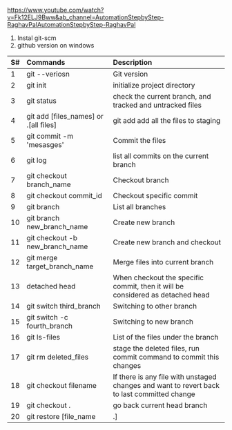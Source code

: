 https://www.youtube.com/watch?v=Fk12ELJ9Bww&ab_channel=AutomationStepbyStep-RaghavPalAutomationStepbyStep-RaghavPal

1. Instal git-scm 
2. github version on windows 

| S#  | Commands | Description |
| :--- | :--- | :--- |
| 1  | git --veriosn  | Git version |
| 2  | git init  | initialize project directory |
| 3  | git status  | check the current branch, and tracked and untracked files |
| 4  | git add [files_names] or .[all files]  | git add add all the files to staging |
| 5  | git commit -m 'mesasges'  | Commit the files |
| 6  | git log  | list all commits on the current branch |
| 7  | git checkout branch_name  | Checkout branch |
| 8  | git checkout commit_id  | Checkout specific commit |
| 9  | git branch  | List all branches |
| 10  | git branch new_branch_name  | Create new branch |
| 11  | git checkout -b new_branch_name  | Create new branch and checkout |
| 12  | git merge target_branch_name  | Merge files into current branch |
| 13  | detached head  | When checkout the specific commit, then it will be considered as detached head |
| 14  | git switch third_branch | Switching to other branch|
| 15  | git switch -c fourth_branch | Switching to new branch|
| 16  | git ls-files | List of the files under the branch|
| 17  | git rm deleted_files | stage the deleted files, run commit command to commit this changes|
| 18  | git checkout filename | If there is any file with unstaged changes and want to revert back to last committed change |
| 19  | git checkout .  | go back current head branch |
| 20  | git restore [file_name|.]  | instread of checkout, use restrore to revert unstaged changed, both commands are same, restore is more specific |










